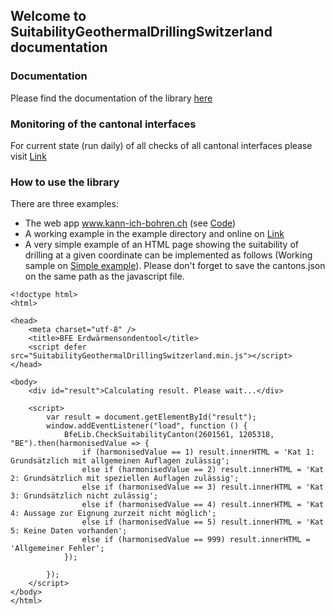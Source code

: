 ## Welcome to SuitabilityGeothermalDrillingSwitzerland documentation

### Documentation

Please find the documentation of the library [here](documentation.html)

### Monitoring of the cantonal interfaces

For current state (run daily) of all checks of all cantonal interfaces please visit [Link](cantons_test.html)

### How to use the library

There are three examples:
* The web app www.kann-ich-bohren.ch (see [Code](https://github.com/SFOE/SuitabilityGeothermalDrillingSwitzerland-WebApp))
* A working example in the example directory and online on [Link](example/)
* A very simple example of an HTML page showing the suitability of drilling at a given coordinate can be implemented as follows (Working sample on [Simple example](example/simple_example.html)). Please don't forget to save the cantons.json on the same path as the javascript file.

```
<!doctype html>
<html>

<head>
    <meta charset="utf-8" />
    <title>BFE Erdwärmensondentool</title>
    <script defer src="SuitabilityGeothermalDrillingSwitzerland.min.js"></script>
</head>

<body>
    <div id="result">Calculating result. Please wait...</div>

    <script>
		var result = document.getElementById("result");
		window.addEventListener("load", function () {
			BfeLib.CheckSuitabilityCanton(2601561, 1205318, "BE").then(harmonisedValue => {
                if (harmonisedValue == 1) result.innerHTML = 'Kat 1: Grundsätzlich mit allgemeinen Auflagen zulässig';
                else if (harmonisedValue == 2) result.innerHTML = 'Kat 2: Grundsätzlich mit speziellen Auflagen zulässig';
                else if (harmonisedValue == 3) result.innerHTML = 'Kat 3: Grundsätzlich nicht zulässig';
                else if (harmonisedValue == 4) result.innerHTML = 'Kat 4: Aussage zur Eignung zurzeit nicht möglich';
                else if (harmonisedValue == 5) result.innerHTML = 'Kat 5: Keine Daten vorhanden';
                else if (harmonisedValue == 999) result.innerHTML = 'Allgemeiner Fehler';
            });

        });
	</script>
</body>
</html>
```



